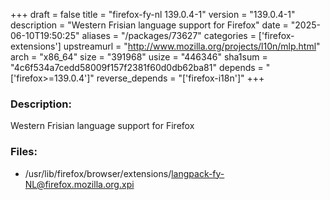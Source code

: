 +++
draft = false
title = "firefox-fy-nl 139.0.4-1"
version = "139.0.4-1"
description = "Western Frisian language support for Firefox"
date = "2025-06-10T19:50:25"
aliases = "/packages/73627"
categories = ['firefox-extensions']
upstreamurl = "http://www.mozilla.org/projects/l10n/mlp.html"
arch = "x86_64"
size = "391968"
usize = "446346"
sha1sum = "4c6f534a7cedd58009f157f2381f60d0db62ba81"
depends = "['firefox>=139.0.4']"
reverse_depends = "['firefox-i18n']"
+++
### Description: 
Western Frisian language support for Firefox

### Files: 
* /usr/lib/firefox/browser/extensions/langpack-fy-NL@firefox.mozilla.org.xpi

